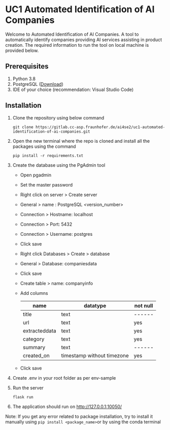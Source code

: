 # UC1 Automated Identification of AI Companies

Welcome to Automated Identification of AI Companies. A tool to automatically identify companies providing AI services assisting
in product creation. The required information to run the tool on local machine is provided below.

## Prerequisites

1. Python 3.8
2. PostgreSQL ([Download](https://www.pgadmin.org/download/))
3. IDE of your choice (recommendation: Visual Studio Code) 

## Installation 
1. Clone the repository using below command

   `git clone https://gitlab.cc-asp.fraunhofer.de/ai4se2/uc1-automated-identification-of-ai-companies.git`

2. Open the new terminal where the repo is cloned and install all the packages using the command

   `pip install -r requirements.txt`

4. Create the database using the PgAdmin tool
   
   - Open pgadmin 
   - Set the master password 
   - Right click on server > Create server
   - General > name : PostgreSQL <version_number>
   - Connection > Hostname: localhost
   - Connection > Port: 5432
   - Connection > Username: postgres
   - Click save
   - Right click Databases > Create > database
   - General > Database: companiesdata
   - Click save
   - Create table > name: companyinfo
   - Add columns 

      | name | datatype | not null |
      | ------ | ------ | ------ |
      | title | text | ------ |
      | url | text | yes |
      | extracteddata | text | yes |
      | category | text | yes |
      | summary | text | ------ |
      | created_on | timestamp without timezone | yes |
   - Click save 



5. Create .env in your root folder as per env-sample

6. Run the server

   `flask run`

6. The application should run on  http://127.0.0.1:10050/

Note: If you get any error related to package installation, try to install it manually using `pip install <package_name>`or by using the conda terminal



